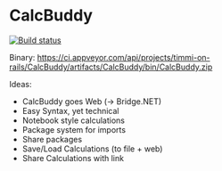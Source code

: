 # CalcBuddy

[![Build status](https://ci.appveyor.com/api/projects/status/9cakg8kde4u480c9/branch/master?svg=true)](https://ci.appveyor.com/project/timmi-on-rails/calcbuddy/branch/master)

Binary: https://ci.appveyor.com/api/projects/timmi-on-rails/CalcBuddy/artifacts/CalcBuddy/bin/CalcBuddy.zip

Ideas:
- CalcBuddy goes Web (-> Bridge.NET)
- Easy Syntax, yet technical
- Notebook style calculations
- Package system for imports
- Share packages
- Save/Load Calculations (to file + web)
- Share Calculations with link
